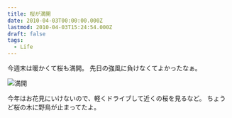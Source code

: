 ```yaml
---
title: 桜が満開
date: 2010-04-03T00:00:00.000Z
lastmod: 2010-04-03T15:24:54.000Z
draft: false
tags:
  - Life
---
```


今週末は暖かくて桜も満開。 先日の強風に負けなくてよかったなぁ。

![満開](@/assets/flickr/4487047000.jpg "満開")

今年はお花見にいけないので、軽くドライブして近くの桜を見るなど。 ちょうど桜の木に野鳥が止まってたよ。
